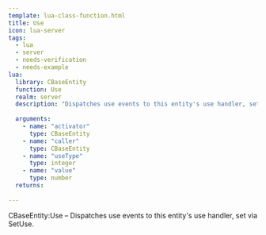 ```yaml
---
template: lua-class-function.html
title: Use
icon: lua-server
tags:
  - lua
  - server
  - needs-verification
  - needs-example
lua:
  library: CBaseEntity
  function: Use
  realm: server
  description: "Dispatches use events to this entity's use handler, set via SetUse."
  
  arguments:
    - name: "activator"
      type: CBaseEntity
    - name: "caller"
      type: CBaseEntity
    - name: "useType"
      type: integer
    - name: "value"
      type: number
  returns:
    
---
```


<div class="lua__search__keywords">
CBaseEntity:Use &#x2013; Dispatches use events to this entity's use handler, set via SetUse.
</div>
